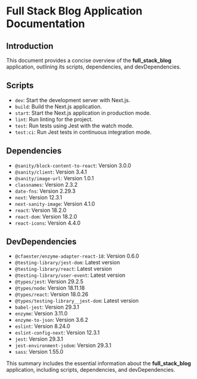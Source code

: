 # Full Stack Blog Application Documentation

## Introduction

This document provides a concise overview of the **full_stack_blog** application, outlining its scripts, dependencies, and devDependencies.

## Scripts

- `dev`: Start the development server with Next.js.
- `build`: Build the Next.js application.
- `start`: Start the Next.js application in production mode.
- `lint`: Run linting for the project.
- `test`: Run tests using Jest with the watch mode.
- `test:ci`: Run Jest tests in continuous integration mode.

## Dependencies

- `@sanity/block-content-to-react`: Version 3.0.0
- `@sanity/client`: Version 3.4.1
- `@sanity/image-url`: Version 1.0.1
- `classnames`: Version 2.3.2
- `date-fns`: Version 2.29.3
- `next`: Version 12.3.1
- `next-sanity-image`: Version 4.1.0
- `react`: Version 18.2.0
- `react-dom`: Version 18.2.0
- `react-icons`: Version 4.4.0

## DevDependencies

- `@cfaester/enzyme-adapter-react-18`: Version 0.6.0
- `@testing-library/jest-dom`: Latest version
- `@testing-library/react`: Latest version
- `@testing-library/user-event`: Latest version
- `@types/jest`: Version 29.2.5
- `@types/node`: Version 18.11.18
- `@types/react`: Version 18.0.26
- `@types/testing-library__jest-dom`: Latest version
- `babel-jest`: Version 29.3.1
- `enzyme`: Version 3.11.0
- `enzyme-to-json`: Version 3.6.2
- `eslint`: Version 8.24.0
- `eslint-config-next`: Version 12.3.1
- `jest`: Version 29.3.1
- `jest-environment-jsdom`: Version 29.3.1
- `sass`: Version 1.55.0

This summary includes the essential information about the **full_stack_blog** application, including scripts, dependencies, and devDependencies.
